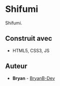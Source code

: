 # Shifumi

Shifumi.

## Construit avec

* HTML5, CSS3, JS

## Auteur

* **Bryan** - [BryanB-Dev](https://github.com/BryanB-Dev)
